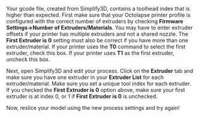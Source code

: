 Your gcode file, created from Simplify3D, contains a toolhead index that is higher than expected.  First make sure that your Octolapse printer profile is configured with the correct number of extruders by checking **Firmware Settings->Number of Extruders/Materials**.  You may have to enter extruder offsets if your printer has multiple extruders and not a shared nozzle.  The **First Extruder is 0** setting must also be correct if you have more than one extruder/material.  If your printer uses the **T0** command to select the first extruder, check this box.  If your printer uses **T1** as the first extruder, uncheck this box.

Next, open Simplify3D and edit your process.  Click on the **Extruder** tab and make sure you have one extruder in your **Extruder List** for each extruder/material.  Make sure you set a unique tool index for each extruder.  If you checked the **First Extruder is 0** option above, make sure your first extruder is at index 0, or 1 if **First Extruder is 0** is unchecked.
 
Now, reslice your model using the new process settings and try again!
